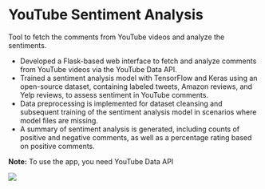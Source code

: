 # YouTube Sentiment Analysis

Tool to fetch the comments from YouTube videos and analyze the sentiments.

- Developed a Flask-based web interface to fetch and analyze comments from YouTube videos via the YouTube Data API.
- Trained a sentiment analysis model with TensorFlow and Keras using an open-source dataset, containing labeled tweets, Amazon reviews, and Yelp reviews, to assess sentiment in YouTube comments.
- Data preprocessing is implemented for dataset cleansing and subsequent training of the sentiment analysis model in scenarios where model files are missing.
- A summary of sentiment analysis is generated, including counts of positive and negative comments, as well as a percentage rating based on positive comments.

<b>Note:</b> To use the app, you need YouTube Data API

<img src="https://i.imgur.com/I0KUHI3.png">
